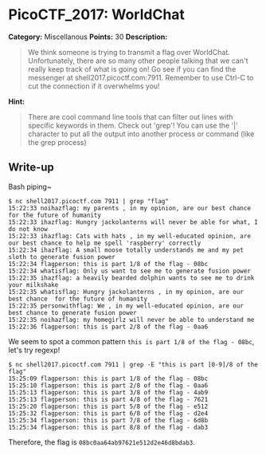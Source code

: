 # PicoCTF_2017: WorldChat

**Category:** Miscellanous
**Points:** 30
**Description:**

>We think someone is trying to transmit a flag over WorldChat. Unfortunately, there are so many other people talking that we can't really keep track of what is going on! Go see if you can find the messenger at shell2017.picoctf.com:7911. Remember to use Ctrl-C to cut the connection if it overwhelms you!

**Hint:**

>There are cool command line tools that can filter out lines with specific keywords in them. Check out 'grep'! You can use the '|' character to put all the output into another process or command (like the grep process)

## Write-up
Bash piping~

    $ nc shell2017.picoctf.com 7911 | grep "flag"
	15:22:33 noihazflag: my parents , in my opinion, are our best chance for the future of humanity
	15:22:33 ihazflag: Hungry jackolanterns will never be able for what, I do not know
	15:22:33 ihazflag: Cats with hats , in my well-educated opinion, are our best chance to help me spell 'raspberry' correctly
	15:22:34 ihazflag: A small moose totally understands me and my pet sloth to generate fusion power
	15:22:34 flagperson: this is part 1/8 of the flag - 08bc
	15:22:34 whatisflag: Only us want to see me to generate fusion power
	15:22:35 ihazflag: a heavily bearded dolphin wants to see me to drink your milkshake
	15:22:35 whatisflag: Hungry jackolanterns , in my opinion, are our best chance 	for the future of humanity
	15:22:35 personwithflag: We , in my well-educated opinion, are our best chance to generate fusion power
	15:22:35 noihazflag: my homegirlz will never be able to understand me
	15:22:36 flagperson: this is part 2/8 of the flag - 0aa6


We seem to spot a common pattern `this is part 1/8 of the flag - 08bc`, let's try regexp!

    $ nc shell2017.picoctf.com 7911 | grep -E "this is part [0-9]/8 of the flag"
	15:25:09 flagperson: this is part 1/8 of the flag - 08bc
	15:25:10 flagperson: this is part 2/8 of the flag - 0aa6
	15:25:13 flagperson: this is part 3/8 of the flag - 4ab9
	15:25:13 flagperson: this is part 4/8 of the flag - 7621
	15:25:20 flagperson: this is part 5/8 of the flag - e512
	15:25:32 flagperson: this is part 6/8 of the flag - d2e4
	15:25:34 flagperson: this is part 7/8 of the flag - 6d8b
	15:25:34 flagperson: this is part 8/8 of the flag - dab3

Therefore, the flag is `08bc0aa64ab97621e512d2e46d8bdab3`.
<!--stackedit_data:
eyJoaXN0b3J5IjpbMTQyNDIzODU2NiwtMTM0OTA4NTg0NF19
-->